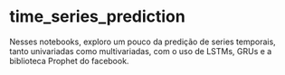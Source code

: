 # time_series_prediction

Nesses notebooks, exploro um pouco da predição de series temporais, tanto univariadas como multivariadas, com o uso de LSTMs, GRUs e a biblioteca Prophet do facebook.
